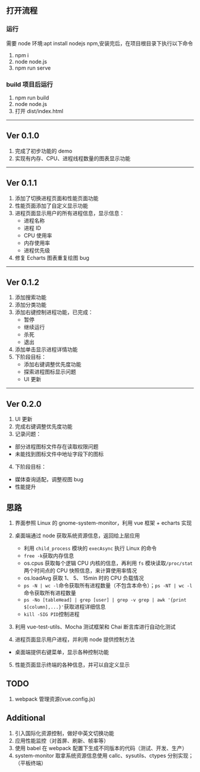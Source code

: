 ## 打开流程

### 运行

需要 node 环境:apt install nodejs npm,安装完后，在项目根目录下执行以下命令

1. npm i
2. node node.js
3. npm run serve

### build 项目后运行

1. npm run build
2. node node.js
3. 打开 dist/index.html

---

## Ver 0.1.0

1. 完成了初步功能的 demo
2. 实现有内存、CPU、进程线程数量的图表显示功能

---

## Ver 0.1.1

1. 添加了切换进程页面和性能页面功能
2. 性能页面添加了自定义显示功能
3. 进程页面显示用户的所有进程信息，显示信息：
   - 进程名称
   - 进程 ID
   - CPU 使用率
   - 内存使用率
   - 进程优先级
4. 修复 Echarts 图表重复绘图 bug

---

## Ver 0.1.2

1. 添加搜索功能
2. 添加分类功能
3. 添加右键控制进程功能，已完成：
   - 暂停
   - 继续运行
   - 杀死
   - 退出
4. 添加单击显示进程详情功能
5. 下阶段目标：
   - 添加右键调整优先度功能
   - 探索进程图标显示问题
   - UI 更新

---

## Ver 0.2.0

1. UI 更新
2. 完成右键调整优先度功能
3. 记录问题：

- 部分进程图标文件存在读取权限问题
- 未能找到图标文件中地址字段下的图标

4. 下阶段目标：

- 媒体查询适配，调整视图 bug
- 性能提升

## 思路

1. 界面参照 Linux 的 gnome-system-monitor，利用 vue 框架 + echarts 实现
2. 桌面端通过 node 获取系统资源信息，返回给上层应用

   - 利用 `child_process` 模块的 `execAsync` 执行 Linux 的命令
   - `free -k`获取内存信息
   - os.cpus 获取每个逻辑 CPU 内核的信息，再利用 `fs` 模块读取`/proc/stat`两个时间点的 CPU 快照信息，来计算使用率情况
   - os.loadAvg 获取 1、 5、 15min 时的 CPU 负载情况
   - `ps -N | wc -l`命令获取所有进程数量（不包含本命令）；`ps -NT | wc -l`命令获取所有进程数量
   - `ps -No [tableHead] | grep [user] | grep -v grep | awk '{print $[column],...}'`获取进程详细信息
   - `kill -SIG PID`控制进程

3. 利用 vue-test-utils、Mocha 测试框架和 Chai 断言库进行自动化测试
4. 进程页面显示用户进程，并利用 node 提供控制方法

- 桌面端提供右键菜单，显示各种控制功能

5. 性能页面显示终端的各种信息，并可以自定义显示

## TODO

1. webpack 管理资源(vue.config.js)

## Additional

1. 引入国际化资源控制，做好中英文切换功能
2. 应用性能监控（对首屏、刷新、帧率等）
3. 使用 babel 在 webpack 配置下生成不同版本的代码（测试、开发、生产）
4. system-monitor 取拿系统资源信息使用 callc、sysutils、ctypes 分别实现；（平板终端）
